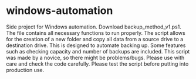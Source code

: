 # windows-automation
Side project for Windows automation.
Download backup_method_v1.ps1. The file contains all necessary functions to run properly.
The script allows for the creation of a new folder and copy all data from a source drive to a destination drive. This is designed to automate backing up.
Some features such as checking capacity and number of backups are included.
This script was made by a novice, so there might be problems/bugs. Please use with care and check the code carefully. Please test the script before putting into production use.
